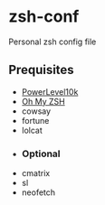 # zsh-conf
Personal zsh config file

## Prequisites
- [PowerLevel10k](https://github.com/romkatv/powerlevel10k)
- [Oh My ZSH](https://ohmyz.sh/)
- cowsay
- fortune
- lolcat
- ### Optional
- cmatrix
- sl
- neofetch
